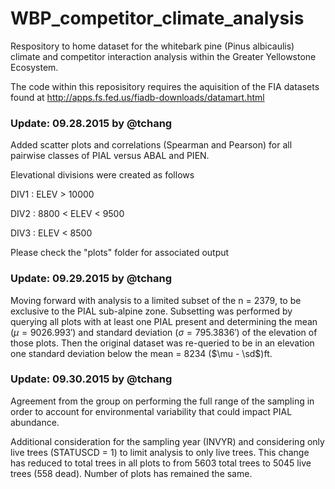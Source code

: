 # WBP_competitor_climate_analysis

Respository to home dataset for the whitebark pine (Pinus albicaulis) climate and competitor interaction analysis within the Greater Yellowstone Ecosystem. 

The code within this reposisitory requires the aquisition of the FIA datasets found at 
http://apps.fs.fed.us/fiadb-downloads/datamart.html

### Update: 09.28.2015 by @tchang

Added scatter plots and correlations (Spearman and Pearson) for all pairwise classes of PIAL versus ABAL and PIEN. 

Elevational divisions were created as follows

DIV1 : ELEV > 10000

DIV2 : 8800 < ELEV < 9500

DIV3 : ELEV < 8500

Please check the "plots" folder for associated output

### Update: 09.29.2015 by @tchang

Moving forward with analysis to a limited subset of the n = 2379, to be exclusive to the PIAL sub-alpine zone. Subsetting was performed by querying all plots with at least one PIAL present and determining the mean ($\mu = 9026.993'$) and standard deviation ($\sigma = 795.3836'$) of the elevation of those plots. Then the original dataset was re-queried to be in an elevation one standard deviation below the mean = 8234 ($\mu - \sd$)ft.  

### Update: 09.30.2015 by @tchang

Agreement from the group on performing the full range of the sampling in order to account for environmental variability that could impact PIAL abundance.

Additional consideration for the sampling year (INVYR) and considering only live trees (STATUSCD = 1) to limit analysis to only live trees. This change has reduced to total trees in all plots to from 5603 total trees to 5045 live trees (558 dead). Number of plots has remained the same.   